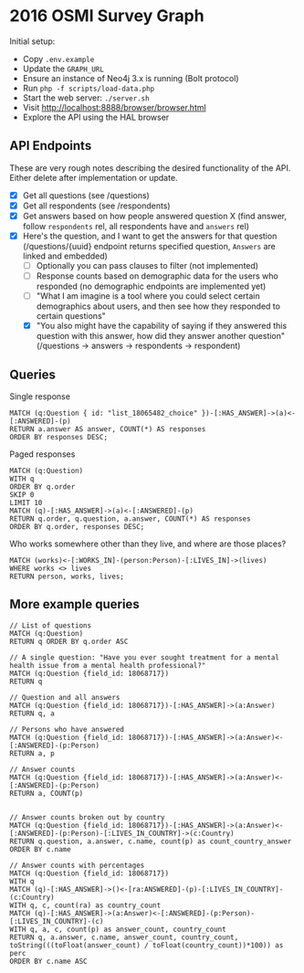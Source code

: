 # 2016 OSMI Survey Graph

Initial setup:

* Copy `.env.example`
* Update the `GRAPH_URL`
* Ensure an instance of Neo4j 3.x is running (Bolt protocol)
* Run `php -f scripts/load-data.php`
* Start the web server: `./server.sh`
* Visit [http://localhost:8888/browser/browser.html](http://localhost:8888/browser/browser.html)
* Explore the API using the HAL browser

## API Endpoints

These are very rough notes describing the desired functionality of the API.
Either delete after implementation or update.

- [x] Get all questions (see /questions)
- [x] Get all respondents (see /respondents)
- [x] Get answers based on how people answered question X (find answer, follow `respondents` rel, all respondents have and `answers` rel)
- [x] Here's the question, and I want to get the answers for that question (/questions/{uuid} endpoint returns specified question, `Answers` are linked and embedded)
    - [ ] Optionally you can pass clauses to filter (not implemented)
    - [ ] Response counts based on demographic data for the users who responded (no demographic endpoints are implemented yet)
    - [ ] "What I am imagine is a tool where you could select certain demographics about users, and then see how they responded to certain questions"
    - [x] "You also might have the capability of saying if they answered this question with this answer, how did they answer another question" (/questions -> answers -> respondents -> respondent)

## Queries

Single response
```
MATCH (q:Question { id: "list_18065482_choice" })-[:HAS_ANSWER]->(a)<-[:ANSWERED]-(p)
RETURN a.answer AS answer, COUNT(*) AS responses
ORDER BY responses DESC;
```

Paged responses
```
MATCH (q:Question)
WITH q
ORDER BY q.order
SKIP 0
LIMIT 10
MATCH (q)-[:HAS_ANSWER]->(a)<-[:ANSWERED]-(p)
RETURN q.order, q.question, a.answer, COUNT(*) AS responses
ORDER BY q.order, responses DESC;
```

Who works somewhere other than they live, and where are those places?
```
MATCH (works)<-[:WORKS_IN]-(person:Person)-[:LIVES_IN]->(lives)
WHERE works <> lives
RETURN person, works, lives;
```


## More example queries

```
// List of questions
MATCH (q:Question)
RETURN q ORDER BY q.order ASC

// A single question: "Have you ever sought treatment for a mental health issue from a mental health professional?"
MATCH (q:Question {field_id: 18068717})
RETURN q

// Question and all answers
MATCH (q:Question {field_id: 18068717})-[:HAS_ANSWER]->(a:Answer)
RETURN q, a

// Persons who have answered
MATCH (q:Question {field_id: 18068717})-[:HAS_ANSWER]->(a:Answer)<-[:ANSWERED]-(p:Person)
RETURN a, p

// Answer counts
MATCH (q:Question {field_id: 18068717})-[:HAS_ANSWER]->(a:Answer)<-[:ANSWERED]-(p:Person)
RETURN a, COUNT(p)


// Answer counts broken out by country
MATCH (q:Question {field_id: 18068717})-[:HAS_ANSWER]->(a:Answer)<-[:ANSWERED]-(p:Person)-[:LIVES_IN_COUNTRY]->(c:Country)
RETURN q.question, a.answer, c.name, count(p) as count_country_answer
ORDER BY c.name

// Answer counts with percentages
MATCH (q:Question {field_id: 18068717})
WITH q
MATCH (q)-[:HAS_ANSWER]->()<-[ra:ANSWERED]-(p)-[:LIVES_IN_COUNTRY]-(c:Country)
WITH q, c, count(ra) as country_count
MATCH (q)-[:HAS_ANSWER]->(a:Answer)<-[:ANSWERED]-(p:Person)-[:LIVES_IN_COUNTRY]-(c)
WITH q, a, c, count(p) as answer_count, country_count
RETURN q, a.answer, c.name, answer_count, country_count, toString(((toFloat(answer_count) / toFloat(country_count))*100)) as perc
ORDER BY c.name ASC
```
